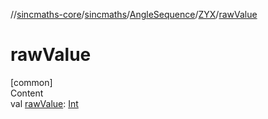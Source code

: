 //[sincmaths-core](../../../../index.md)/[sincmaths](../../index.md)/[AngleSequence](../index.md)/[ZYX](index.md)/[rawValue](raw-value.md)



# rawValue  
[common]  
Content  
val [rawValue](raw-value.md): [Int](https://kotlinlang.org/api/latest/jvm/stdlib/kotlin/-int/index.html)  



